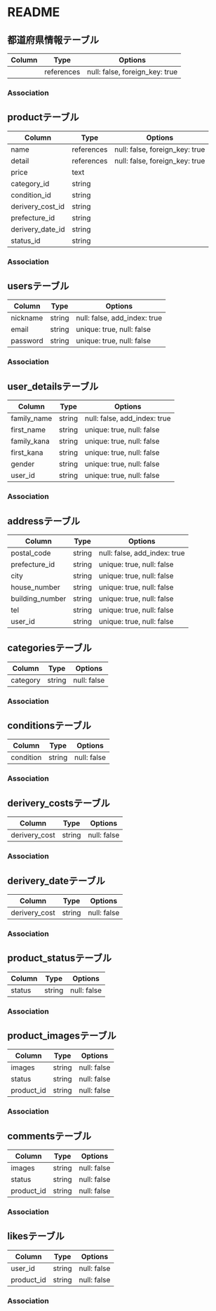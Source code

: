 # README
## 都道府県情報テーブル

|Column|Type|Options|
|------|----|-------|
||references|null: false, foreign_key: true|

### Association


## productテーブル

|Column|Type|Options|
|------|----|-------|
|name|references|null: false, foreign_key: true|
|detail|references|null: false, foreign_key: true|
|price|text|
|category_id|string|
|condition_id|string|
|derivery_cost_id|string|
|prefecture_id|string|
|derivery_date_id|string|
|status_id|string|


### Association


## usersテーブル

|Column|Type|Options|
|------|----|-------|
|nickname|string|null: false, add_index: true|
|email|string|unique: true, null: false|
|password|string|unique: true, null: false|


### Association


## user_detailsテーブル

|Column|Type|Options|
|------|----|-------|
|family_name|string|null: false, add_index: true|
|first_name|string|unique: true, null: false|
|family_kana|string|unique: true, null: false|
|first_kana|string|unique: true, null: false|
|gender|string|unique: true, null: false|
|user_id|string|unique: true, null: false|


### Association


## addressテーブル

|Column|Type|Options|
|------|----|-------|
|postal_code|string|null: false, add_index: true|
|prefecture_id|string|unique: true, null: false|
|city|string|unique: true, null: false|
|house_number|string|unique: true, null: false|
|building_number|string|unique: true, null: false|
|tel|string|unique: true, null: false|
|user_id|string|unique: true, null: false|


## categoriesテーブル

|Column|Type|Options|
|------|----|-------|
|category|string|null: false|

### Association


## conditionsテーブル

|Column|Type|Options|
|------|----|-------|
|condition|string|null: false|

### Association


## derivery_costsテーブル

|Column|Type|Options|
|------|----|-------|
|derivery_cost|string|null: false|

### Association


## derivery_dateテーブル

|Column|Type|Options|
|------|----|-------|
|derivery_cost|string|null: false|

### Association


## product_statusテーブル

|Column|Type|Options|
|------|----|-------|
|status|string|null: false|

### Association


## product_imagesテーブル

|Column|Type|Options|
|------|----|-------|
|images|string|null: false|
|status|string|null: false|
|product_id|string|null: false|

### Association


## commentsテーブル

|Column|Type|Options|
|------|----|-------|
|images|string|null: false|
|status|string|null: false|
|product_id|string|null: false|

### Association


## likesテーブル

|Column|Type|Options|
|------|----|-------|
|user_id|string|null: false|
|product_id|string|null: false|

### Association

